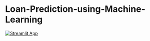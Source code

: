 # Loan-Prediction-using-Machine-Learning
[![Streamlit App](https://static.streamlit.io/badges/streamlit_badge_black_white.svg)](https://share.streamlit.io/xylenedsouza/loan-prediction-using-machine-learning/main/app.py)
